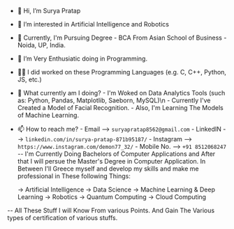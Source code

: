 - 👋 Hi, I’m Surya Pratap
- 👀 I’m interested in Artificial Intelligence and Robotics
- 🏫 Currently, I'm Pursuing Degree - BCA From Asian School of Business - Noida, UP, India.
- 💞️ I’m Very Enthusiatic doing in Programming.
- 🧑‍💻 I did worked on these Programming Languages (e.g. C, C++, Python, JS, etc.)
- 🤔 What currently am I doing?
      - I'm Woked on Data Analytics Tools (such as: Python, Pandas, Matplotlib, Saeborn, MySQL)\n
      - Currently I've Created a Model of Facial Recognition.
      - Also, I'm Learning The Models of Machine Learning.
- 📫 How to reach me?
      - Email --> `suryapratap8562@gmail.com`
      - LinkedIN --> `linkedin.com/in/surya-pratap-871b95187/`
      - Instagram --> `https://www.instagram.com/demon77_32/`
      - Mobile No. --> `+91 8512068247`
-- I'm Currently Doing Bachelors of Computer Applications and After that I will persue the Master's Degree in Computer Application.
   In Between I'll Greece myself and develop my skills and make me professional in These following Things:
   
   -> Artificial Intelligence
   -> Data Science
   -> Machine Learning & Deep Learning
   -> Robotics 
   -> Quantum Computing
   -> Cloud Computing

-- All These Stuff I will Know From various Points. And Gain The Various types of certification of various stuffs.

<!---
SP85691/SP85691 is a ✨ special ✨ repository because its `README.md` (this file) appears on your GitHub profile.
You can click the Preview link to take a look at your changes.
--->
